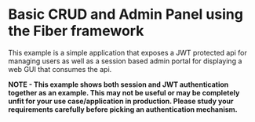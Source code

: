 # Basic CRUD and Admin Panel using the Fiber framework

This example is a simple application that exposes a JWT protected
api for managing users as well as a session based admin portal
for displaying a web GUI that consumes the api.

**NOTE - This example shows both session and JWT authentication together as an example. This may not be useful or may be completely unfit for your use case/application in production. Please study your requirements carefully before picking an authentication mechanism.**